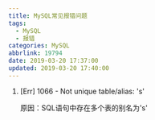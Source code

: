 ```yaml
---
title: MySQL常见报错问题
tags:
  - MySQL
  - 报错
categories: MySQL
abbrlink: 19794
date: 2019-03-20 17:37:00
updated: 2019-03-20 17:40:00
---
```

 
1. [Err] 1066 - Not unique table/alias: 's'

   原因：SQL语句中存在多个表的别名为's'


